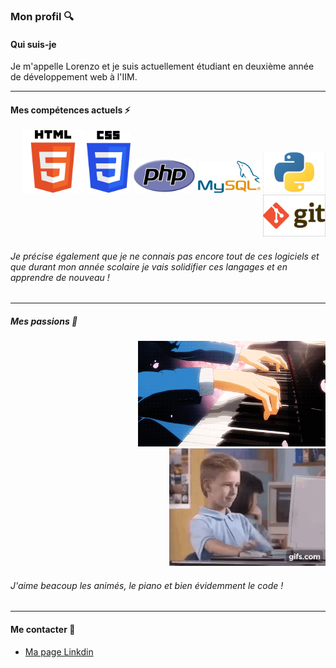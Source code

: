 ### Mon profil :mag:

#### Qui suis-je 

Je m'appelle Lorenzo et je suis actuellement étudiant en deuxième année de développement web à l'IIM.

---

#### Mes compétences actuels :zap:

<div style="text-align: right" > 
  <img src="/img/Html.png" alt="HTML" width="100"/>
  <img src="/img/CSS.png" alt="CSS" width="70"/ >
  <img src="/img/PHP.png" alt="PHP" width="100"/>
  <img src="/img/MySql.png" alt="MySql" width="100"/>
  <img src="/img/Python.jpg" alt="Python" width="100"/>
  <img src="/img/Git.jpg" alt="GIT" width="100"/>
</div>

###### Je précise également que je ne connais pas encore tout de ces logiciels et que durant mon année scolaire je vais solidifier ces langages et en apprendre de nouveau !
 
---

##### Mes passions :art:

<div style="text-align: right"> 
  <img src="/gif/Passion.gif" alt="Piano et Anime" width="300"/>
  <img src="/gif/dev.gif" alt="Développement Web" width="250"/>
</div>


###### J'aime beacoup les animés, le piano et bien évidemment le code !

---

#### Me contacter :memo:

- [Ma page Linkdin](https://www.linkedin.com/in/lorenzo-aversano-03a8b5207/)






